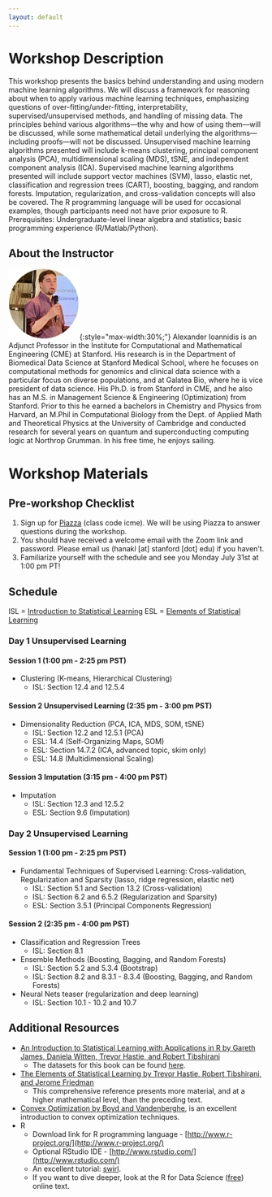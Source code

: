 ```yaml
---
layout: default
---
```

# Workshop Description
This workshop presents the basics behind understanding and using modern machine learning algorithms. We will discuss a framework for reasoning about when to apply various machine learning techniques, emphasizing questions of over-fitting/under-fitting, interpretability, supervised/unsupervised methods, and handling of missing data. The principles behind various algorithms—the why and how of using them—will be discussed, while some mathematical detail underlying the algorithms—including proofs—will not be discussed. Unsupervised machine learning algorithms presented will include k-means clustering, principal component analysis (PCA), multidimensional scaling (MDS), tSNE, and independent component analysis (ICA). Supervised machine learning algorithms presented will include support vector machines (SVM), lasso, elastic net, classification and regression trees (CART), boosting, bagging, and random forests. Imputation, regularization, and cross-validation concepts will also be covered. The R programming language will be used for occasional examples, though participants need not have prior exposure to R.
Prerequisites: Undergraduate-level linear algebra and statistics; basic programming experience (R/Matlab/Python).
## About the Instructor
![Alexander Ioannidis](/assets/img/alex.png){:style="max-width:30%;"}
Alexander Ioannidis is an Adjunct Professor in the Institute for Computational and Mathematical Engineering (CME) at Stanford. His research is in the Department of Biomedical Data Science at Stanford Medical School, where he focuses on computational methods for genomics and clinical data science with a particular focus on diverse populations, and at Galatea Bio, where he is vice president of data science. His Ph.D. is from Stanford in CME, and he also has an M.S. in Management Science & Engineering (Optimization) from Stanford. Prior to this he earned a bachelors in Chemistry and Physics from Harvard, an M.Phil in Computational Biology from the Dept. of Applied Math and Theoretical Physics at the University of Cambridge and conducted research for several years on quantum and superconducting computing logic at Northrop Grumman. In his free time, he enjoys sailing.
# Workshop Materials

## Pre-workshop Checklist
1. Sign up for [Piazza](https://piazza.com/stanford/summer2023/icme) (class code icme). We will be using Piazza to answer questions during the workshop.
2. You should have received a welcome email with the Zoom link and password. Please email us (hanakl [at] stanford [dot] edu) if you haven’t.
3. Familiarize yourself with the schedule and see you Monday July 31st at 1:00 pm PT!

## Schedule
ISL = [Introduction to Statistical Learning](https://www.dropbox.com/s/krvhmt7z8zxhl7f/ISLRv2_website.pdf?dl=0)
ESL = [Elements of Statistical Learning](https://hastie.su.domains/ElemStatLearn/)
### Day 1 Unsupervised Learning
#### Session 1 (1:00 pm - 2:25 pm PST)
- Clustering (K-means, Hierarchical Clustering)
  - ISL: Section 12.4 and 12.5.4
#### Session 2 Unsupervised Learning (2:35 pm - 3:00 pm PST)
- Dimensionality Reduction (PCA, ICA, MDS, SOM, tSNE) 
  - ISL: Section 12.2 and 12.5.1 (PCA)
  - ESL: 14.4 (Self-Organizing Maps, SOM)
  - ESL: Section 14.7.2 (ICA, advanced topic, skim only)
  - ESL: 14.8 (Multidimensional Scaling)
#### Session 3 Imputation (3:15 pm - 4:00 pm PST)
- Imputation 
  - ISL: Section 12.3 and 12.5.2
  - ESL: Section 9.6 (Imputation)
### Day 2 Unsupervised Learning
#### Session 1 (1:00 pm - 2:25 pm PST)
- Fundamental Techniques of Supervised Learning: Cross-validation, Regularization and Sparsity (lasso, ridge regression, elastic net) 
  - ISL: Section 5.1 and Section 13.2 (Cross-validation) 
  - ISL: Section 6.2 and 6.5.2 (Regularization and Sparsity)
  - ESL: Section 3.5.1 (Principal Components Regression)
#### Session 2 (2:35 pm - 4:00 pm PST)  
- Classification and Regression Trees
  - ISL: Section 8.1
- Ensemble Methods (Boosting, Bagging, and Random Forests)
  - ISL: Section 5.2 and 5.3.4 (Bootstrap)
  - ISL: Section 8.2 and 8.3.1 - 8.3.4 (Boosting, Bagging, and Random Forests)
- Neural Nets teaser (regularization and deep learning) 
  - ISL: Section 10.1 - 10.2 and 10.7
## Additional Resources
- [An Introduction to Statistical Learning with Applications in R by Gareth James, Daniela Witten, Trevor Hastie, and Robert Tibshirani](https://www.dropbox.com/s/krvhmt7z8zxhl7f/ISLRv2_website.pdf?dl=0) 
  - The datasets for this book can be found [here](https://www.statlearning.com/resources-second-edition).
- [The Elements of Statistical Learning by Trevor Hastie, Robert Tibshirani, and Jerome Friedman](https://hastie.su.domains/ElemStatLearn/)  
  - This comprehensive reference presents more material, and at a higher mathematical level, than the preceding text. 
- [Convex Optimization by Boyd and Vandenberghe](https://stanford.edu/~boyd/cvxbook/), is an excellent introduction to convex optimization techniques.
- R
  - Download link for R programming language - [http://www.r-project.org/](http://www.r-project.org/)
  - Optional RStudio IDE - [http://www.rstudio.com/](http://www.rstudio.com/)
  - An excellent tutorial: [swirl](https://cran.r-project.org/web/packages/swirl/index.html).
  - If you want to dive deeper, look at the R for Data Science ([free](https://r4ds.had.co.nz/)) online text.
